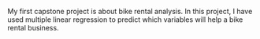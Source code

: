 My first capstone project is about bike rental analysis. In this project, I have used multiple linear regression to predict which variables will help a bike rental business.
